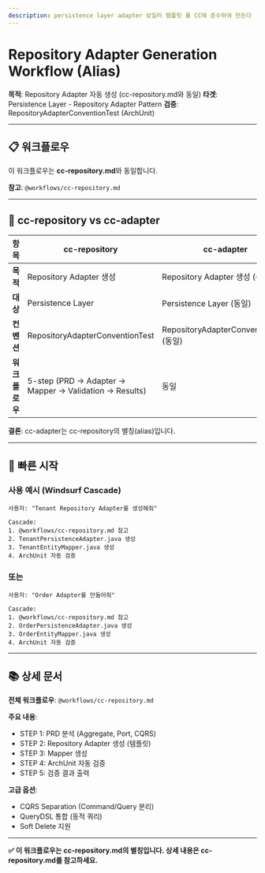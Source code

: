 ```yaml
---
description: persistence layer adapter 보일러 템플릿 를 CC에 준수하여 만든다
---
```


# Repository Adapter Generation Workflow (Alias)

**목적**: Repository Adapter 자동 생성 (cc-repository.md와 동일)
**타겟**: Persistence Layer - Repository Adapter Pattern
**검증**: RepositoryAdapterConventionTest (ArchUnit)

---

## 📋 워크플로우

이 워크플로우는 **cc-repository.md**와 동일합니다.

**참고**: `@workflows/cc-repository.md`

---

## 🔀 cc-repository vs cc-adapter

| 항목 | cc-repository | cc-adapter |
|------|---------------|-----------|
| **목적** | Repository Adapter 생성 | Repository Adapter 생성 (동일) |
| **대상** | Persistence Layer | Persistence Layer (동일) |
| **컨벤션** | RepositoryAdapterConventionTest | RepositoryAdapterConventionTest (동일) |
| **워크플로우** | 5-step (PRD → Adapter → Mapper → Validation → Results) | 동일 |

**결론**: cc-adapter는 cc-repository의 별칭(alias)입니다.

---

## 🚀 빠른 시작

### 사용 예시 (Windsurf Cascade)

```
사용자: "Tenant Repository Adapter를 생성해줘"

Cascade:
1. @workflows/cc-repository.md 참고
2. TenantPersistenceAdapter.java 생성
3. TenantEntityMapper.java 생성
4. ArchUnit 자동 검증
```

### 또는

```
사용자: "Order Adapter를 만들어줘"

Cascade:
1. @workflows/cc-repository.md 참고
2. OrderPersistenceAdapter.java 생성
3. OrderEntityMapper.java 생성
4. ArchUnit 자동 검증
```

---

## 📚 상세 문서

**전체 워크플로우**: `@workflows/cc-repository.md`

**주요 내용**:
- STEP 1: PRD 분석 (Aggregate, Port, CQRS)
- STEP 2: Repository Adapter 생성 (템플릿)
- STEP 3: Mapper 생성
- STEP 4: ArchUnit 자동 검증
- STEP 5: 검증 결과 출력

**고급 옵션**:
- CQRS Separation (Command/Query 분리)
- QueryDSL 통합 (동적 쿼리)
- Soft Delete 지원

---

**✅ 이 워크플로우는 cc-repository.md의 별칭입니다. 상세 내용은 cc-repository.md를 참고하세요.**
